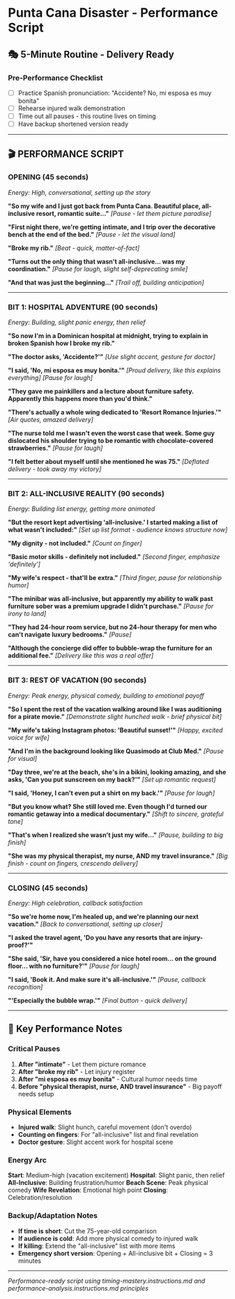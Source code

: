 # Punta Cana Disaster - Performance Script

## 🎭 5-Minute Routine - Delivery Ready

### Pre-Performance Checklist
- [ ] Practice Spanish pronunciation: "Accidente? No, mi esposa es muy bonita"
- [ ] Rehearse injured walk demonstration 
- [ ] Time out all pauses - this routine lives on timing
- [ ] Have backup shortened version ready

---

## 🎬 PERFORMANCE SCRIPT

### OPENING (45 seconds)
*Energy: High, conversational, setting up the story*

**"So my wife and I just got back from Punta Cana. Beautiful place, all-inclusive resort, romantic suite..."**
*[Pause - let them picture paradise]*

**"First night there, we're getting intimate, and I trip over the decorative bench at the end of the bed."**
*[Pause - let the visual land]*

**"Broke my rib."**
*[Beat - quick, matter-of-fact]*

**"Turns out the only thing that wasn't all-inclusive... was my coordination."**
*[Pause for laugh, slight self-deprecating smile]*

**"And that was just the beginning..."**
*[Trail off, building anticipation]*

---

### BIT 1: HOSPITAL ADVENTURE (90 seconds)
*Energy: Building, slight panic energy, then relief*

**"So now I'm in a Dominican hospital at midnight, trying to explain in broken Spanish how I broke my rib."**

**"The doctor asks, 'Accidente?'"**
*[Use slight accent, gesture for doctor]*

**"I said, 'No, mi esposa es muy bonita.'"**
*[Proud delivery, like this explains everything]*
*[Pause for laugh]*

**"They gave me painkillers and a lecture about furniture safety. Apparently this happens more than you'd think."**

**"There's actually a whole wing dedicated to 'Resort Romance Injuries.'"**
*[Air quotes, amazed delivery]*

**"The nurse told me I wasn't even the worst case that week. Some guy dislocated his shoulder trying to be romantic with chocolate-covered strawberries."**
*[Pause for laugh]*

**"I felt better about myself until she mentioned he was 75."**
*[Deflated delivery - took away my victory]*

---

### BIT 2: ALL-INCLUSIVE REALITY (90 seconds)
*Energy: Building list energy, getting more animated*

**"But the resort kept advertising 'all-inclusive.' I started making a list of what wasn't included:"**
*[Set up list format - audience knows structure now]*

**"My dignity - not included."**
*[Count on finger]*

**"Basic motor skills - definitely not included."**
*[Second finger, emphasize 'definitely']*

**"My wife's respect - that'll be extra."**
*[Third finger, pause for relationship humor]*

**"The minibar was all-inclusive, but apparently my ability to walk past furniture sober was a premium upgrade I didn't purchase."**
*[Pause for irony to land]*

**"They had 24-hour room service, but no 24-hour therapy for men who can't navigate luxury bedrooms."**
*[Pause]*

**"Although the concierge did offer to bubble-wrap the furniture for an additional fee."**
*[Delivery like this was a real offer]*

---

### BIT 3: REST OF VACATION (90 seconds)
*Energy: Peak energy, physical comedy, building to emotional payoff*

**"So I spent the rest of the vacation walking around like I was auditioning for a pirate movie."**
*[Demonstrate slight hunched walk - brief physical bit]*

**"My wife's taking Instagram photos: 'Beautiful sunset!'"**
*[Happy, excited voice for wife]*

**"And I'm in the background looking like Quasimodo at Club Med."**
*[Pause for visual]*

**"Day three, we're at the beach, she's in a bikini, looking amazing, and she asks, 'Can you put sunscreen on my back?'"**
*[Set up romantic request]*

**"I said, 'Honey, I can't even put a shirt on my back.'"**
*[Pause for laugh]*

**"But you know what? She still loved me. Even though I'd turned our romantic getaway into a medical documentary."**
*[Shift to sincere, grateful tone]*

**"That's when I realized she wasn't just my wife..."**
*[Pause, building to big finish]*

**"She was my physical therapist, my nurse, AND my travel insurance."**
*[Big finish - count on fingers, crescendo delivery]*

---

### CLOSING (45 seconds)
*Energy: High celebration, callback satisfaction*

**"So we're home now, I'm healed up, and we're planning our next vacation."**
*[Back to conversational, setting up closer]*

**"I asked the travel agent, 'Do you have any resorts that are injury-proof?'"**

**"She said, 'Sir, have you considered a nice hotel room... on the ground floor... with no furniture?'"**
*[Pause for laugh]*

**"I said, 'Book it. And make sure it's all-inclusive.'"**
*[Pause, callback recognition]*

**"'Especially the bubble wrap.'"**
*[Final button - quick delivery]*

---

## 🎯 Key Performance Notes

### Critical Pauses
1. **After "intimate"** - Let them picture romance
2. **After "broke my rib"** - Let injury register  
3. **After "mi esposa es muy bonita"** - Cultural humor needs time
4. **Before "physical therapist, nurse, AND travel insurance"** - Big payoff needs setup

### Physical Elements
- **Injured walk**: Slight hunch, careful movement (don't overdo)
- **Counting on fingers**: For "all-inclusive" list and final revelation
- **Doctor gesture**: Slight accent work for hospital scene

### Energy Arc
**Start**: Medium-high (vacation excitement)
**Hospital**: Slight panic, then relief
**All-Inclusive**: Building frustration/humor
**Beach Scene**: Peak physical comedy
**Wife Revelation**: Emotional high point
**Closing**: Celebration/resolution

### Backup/Adaptation Notes
- **If time is short**: Cut the 75-year-old comparison
- **If audience is cold**: Add more physical comedy to injured walk
- **If killing**: Extend the "all-inclusive" list with more items
- **Emergency short version**: Opening + All-inclusive bit + Closing = 3 minutes

---

*Performance-ready script using timing-mastery.instructions.md and performance-analysis.instructions.md principles*
